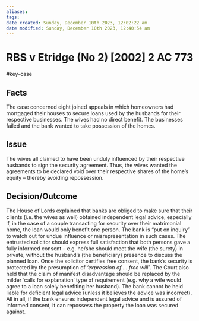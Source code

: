 ```yaml
---
aliases: 
tags: 
date created: Sunday, December 10th 2023, 12:02:22 am
date modified: Sunday, December 10th 2023, 12:40:54 am
---
```


# RBS v Etridge (No 2) [2002] 2 AC 773

#key-case

## Facts

The case concerned eight joined appeals in which homeowners had mortgaged their houses to secure loans used by the husbands for their respective businesses. The wives had no direct benefit. The businesses failed and the bank wanted to take possession of the homes.

## Issue

The wives all claimed to have been unduly influenced by their respective husbands to sign the security agreement. Thus, the wives wanted the agreements to be declared void over their respective shares of the home’s equity – thereby avoiding repossession.

## Decision/Outcome

The House of Lords explained that banks are obliged to make sure that their clients (i.e. the wives as well) obtained independent legal advice, especially if, in the case of a couple transacting for security over their matrimonial home, the loan would only benefit one person. The bank is “put on inquiry” to watch out for undue influence or misrepresentation in such cases. The entrusted solicitor should express full satisfaction that both persons gave a fully informed consent – e.g. he/she should meet the wife (the surety) in private, without the husband’s (the beneficiary) presence to discuss the planned loan. Once the solicitor certifies free consent, the bank’s security is protected by the presumption of _‘expression of … free will’_. The Court also held that the claim of manifest disadvantage should be replaced by the milder ‘calls for explanation’ type of requirement (e.g. why a wife would agree to a loan solely benefiting her husband). The bank cannot be held liable for deficient legal advice (unless it believes the advice was incorrect). All in all, if the bank ensures independent legal advice and is assured of informed consent, it can repossess the property the loan was secured against.
